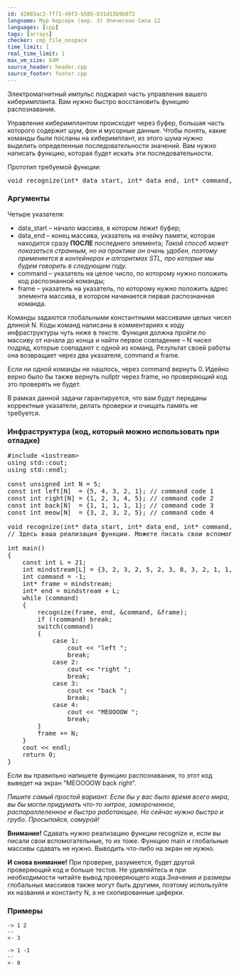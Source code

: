 ```yaml
---
id: 42003ac2-ff71-49f3-b505-b31d13b9b072
longname: Мур берсерк (вер. 3) Эпическое Сила 12
languages: [cpp]
tags: [arrays]
checker: cmp_file_nospace
time_limit: 1
real_time_limit: 1
max_vm_size: 64M
source_header: header.cpp
source_footer: footer.cpp
---
```


Электромагнитный импульс поджарил часть управления вашего киберимпланта. Вам нужно быстро восстановить функцию распознавания.

Управление киберимплантом происходит через буфер, большая часть которого содержит шум, фон и мусорные данные. Чтобы понять, какие команды были посланы на киберимплант, из этого шума нужно выделить определенные последовательности значений. Вам нужно написать функцию, которая будет искать эти последовательности.

Прототип требуемой функции:
<pre>
void recognize(int* data_start, int* data_end, int* command, int** frame);
</pre>

### Аргументы

Четыре указателя:

- data_start – начало массива, в котором лежит буфер;
- data_end – конец массива, указатель на ячейку памяти, которая находится сразу **ПОСЛЕ** последнего элемента; *Такой способ может показаться странным, но на практике он очень удобен, поэтому применяется в контейнерах и алгоритмах STL, про которые мы будем говорить в следующем году.*
- command – указатель на целое число, по которому нужно положить код распознанной команды;
- frame – указатель на указатель, по которому нужно положить адрес элемента массива, в котором начинается первая распознанная команда.

Команды задаются глобальными константными массивами целых чисел длиной N. Коды команд написаны в комментариях к коду инфраструктуры чуть ниже в тексте. Функция должна пройти по массиву от начала до конца и найти первое совпадение – N чисел подряд, которые совпадают с одной из команд. Результат своей работы она возвращает через два указателя, command и frame.

Если ни одной команды не нашлось, через command вернуть 0. Идейно верно было бы также вернуть nullptr через frame, но проверяющий код это проверять не будет.

В рамках данной задачи гарантируется, что вам будут переданы корректные указатели, делать проверки и очищать память не требуется.

### Инфраструктура (код, который можно использовать при отладке)

<pre>
#include &lt;iostream&gt;
using std::cout;
using std::endl;

const unsigned int N = 5;
const int left[N]  = {5, 4, 3, 2, 1}; // command code 1
const int right[N] = {1, 2, 3, 4, 5}; // command code 2
const int back[N]  = {1, 1, 1, 1, 1}; // command code 3
const int meow[N]  = {3, 2, 3, 2, 5}; // command code 4

void recognize(int* data_start, int* data_end, int* command, int** frame);
// Здесь ваша реализация функции. Можете писать свои вспомогательные функции, только не забудьте их тоже отправить.

int main()
{
    const int L = 21;
    int mindstream[L] = {3, 2, 3, 2, 5, 2, 3, 8, 3, 2, 1, 1, 1, 1, 1, 1, 1, 2, 3, 4, 5};
    int command = -1;
    int* frame = mindstream;
    int* end = mindstream + L;
    while (command)
    {
        recognize(frame, end, &amp;command, &amp;frame);
        if (!command) break;
        switch(command)
        {
            case 1:
                cout &lt;&lt; "left ";
                break;
            case 2:
                cout &lt;&lt; "right ";
                break;
            case 3:
                cout &lt;&lt; "back ";
                break;
            case 4:
                cout &lt;&lt; "MEOOOOW ";
                break;
        }
        frame += N;
    }
    cout &lt;&lt; endl;
    return 0;
}
</pre>

Если вы правильно напишете функцию распознавания, то этот код выведет на экран "MEOOOOW back right".

*Пишите самый простой вариант. Если бы у вас было время всего мира, вы бы могли придумать что-то хитрое, замороченное, распараллеленное и быстро работающее. Но сейчас нужно быстро и грубо. Просыпайся, самурай!*

**Внимание!** Сдавать нужно реализацию функции recognize и, если вы писали свои вспомогательные, то их тоже. Функцию main и глобальные массивы сдавать не нужно. Выводить что-либо на экран не нужно.

**И снова внимание!** При проверке, разумеется, будет другой проверяющий код и больше тестов. Не удивляйтесь и при необходимости читайте вывод проверяющего кода.Значения и размеры глобальных массивов также могут быть другими, поэтому используйте их названия и константу N, а не скопированные циферки.





### Примеры

```
-> 1 2
--
<- 3
```

```
-> 1 -1
--
<- 0
```
